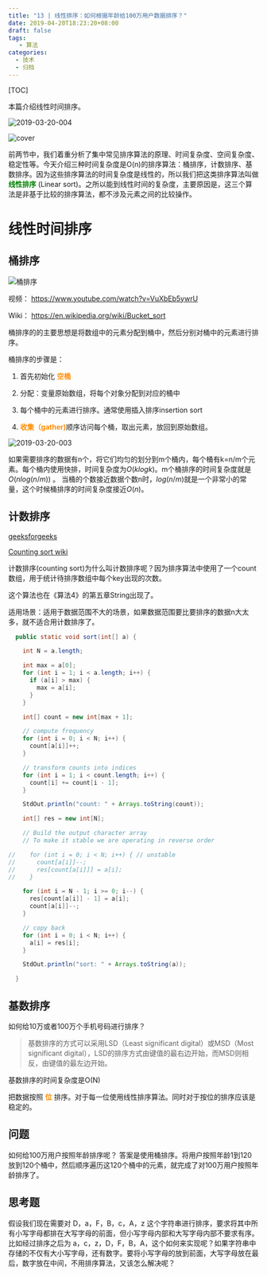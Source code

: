 ```yaml
---
title: "13 | 线性排序：如何根据年龄给100万用户数据排序？"
date: 2019-04-20T18:23:20+08:00
draft: false
tags: 
   - 算法
categories:
  - 技术
  - 归档
---
```


[TOC]

本篇介绍线性时间排序。

![2019-03-20-004](https://gitee.com/gdhu/prvpic/raw/master/2019-03-20-004.jpg)

<!--more-->

![cover](https://gitee.com/gdhu/prvpic/raw/master/2019-03-09-001.png)

前两节中，我们着重分析了集中常见排序算法的原理、时间复杂度、空间复杂度、稳定性等。今天介绍三种时间复杂度是O(n)的排序算法：桶排序，计数排序、基数排序。因为这些排序算法的时间复杂度是线性的，所以我们把这类排序算法叫做
<font color="green">**线性排序**</font>
(Linear sort)。之所以能到线性时间的复杂度，主要原因是，这三个算法是非基于比较的排序算法，都不涉及元素之间的比较操作。

# 线性时间排序

## 桶排序

![桶排序](https://gitee.com/gdhu/prvpic/raw/master/2019-03-09-002.png)

视频： https://www.youtube.com/watch?v=VuXbEb5ywrU

Wiki：
https://en.wikipedia.org/wiki/Bucket_sort

桶排序的的主要思想是将数组中的元素分配到桶中，然后分别对桶中的元素进行排序。

桶排序的步骤是：

1. 首先初始化 <font color="Darkorange">**空桶**</font>

2. 分配：变量原始数组，将每个对象分配到对应的桶中

3. 每个桶中的元素进行排序。通常使用插入排序insertion sort

4. <font color="Darkorange">**收集（gather)**</font>顺序访问每个桶，取出元素，放回到原始数组。

![2019-03-20-003](https://gitee.com/gdhu/prvpic/raw/master/2019-03-20-003.jpg)

如果需要排序的数据有n个，将它们均匀的划分到m个桶内，每个桶有k=n/m个元素。每个桶内使用快排，时间复杂度为$O(klogk)$。m个桶排序的时间复杂度就是$O(nlog(n/m))$ 。 当桶的个数接近数据个数n时，$log(n/m)$就是一个非常小的常量，这个时候桶排序的时间复杂度接近$O(n)$。



## 计数排序

[geeksforgeeks](https://www.geeksforgeeks.org/counting-sort/)

[Counting sort wiki](https://en.wikipedia.org/wiki/Counting_sort)

计数排序(counting sort)为什么叫计数排序呢？因为排序算法中使用了一个count数组，用于统计待排序数组中每个key出现的次数。

这个算法也在《算法4》的第五章String出现了。

适用场景：适用于数据范围不大的场景，如果数据范围要比要排序的数据n大太多，就不适合用计数排序了。

```java
  public static void sort(int[] a) {

    int N = a.length;

    int max = a[0];
    for (int i = 1; i < a.length; i++) {
      if (a[i] > max) {
        max = a[i];
      }
    }

    int[] count = new int[max + 1];

    // compute frequency
    for (int i = 0; i < N; i++) {
      count[a[i]]++;
    }

    // transform counts into indices
    for (int i = 1; i < count.length; i++) {
      count[i] += count[i - 1];
    }

    StdOut.println("count: " + Arrays.toString(count));

    int[] res = new int[N];

    // Build the output character array
    // To make it stable we are operating in reverse order

//    for (int i = 0; i < N; i++) { // unstable
//      count[a[i]]--;
//      res[count[a[i]]] = a[i];
//    }

    for (int i = N - 1; i >= 0; i--) {
      res[count[a[i]] - 1] = a[i];
      count[a[i]]--;
    }

    // copy back
    for (int i = 0; i < N; i++) {
      a[i] = res[i];
    }

    StdOut.println("sort: " + Arrays.toString(a));

  }
```

## 基数排序

如何给10万或者100万个手机号码进行排序？

>基数排序的方式可以采用LSD（Least significant digital）或MSD（Most significant digital），LSD的排序方式由键值的最右边开始，而MSD则相反，由键值的最左边开始。

基数排序的时间复杂度是O(N)

把数据按照
<font color="Darkorange">**位**</font>
排序。对于每一位使用线性排序算法。同时对于按位的排序应该是稳定的。

## 问题

如何给100万用户按照年龄排序呢？ 答案是使用桶排序。将用户按照年龄1到120放到120个桶中，然后顺序遍历这120个桶中的元素，就完成了对100万用户按照年龄排序了。

## 思考题

假设我们现在需要对 D，a，F，B，c，A，z 这个字符串进行排序，要求将其中所有小写字母都排在大写字母的前面，但小写字母内部和大写字母内部不要求有序。比如经过排序之后为 a，c，z，D，F，B，A，这个如何来实现呢？如果字符串中存储的不仅有大小写字母，还有数字。要将小写字母的放到前面，大写字母放在最后，数字放在中间，不用排序算法，又该怎么解决呢？


